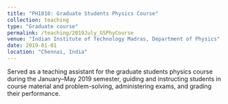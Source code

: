 ```yaml
---
title: "PH1010: Graduate Students Physics Course"
collection: teaching
type: "Graduate course"
permalink: /teaching/2019July_GSPhyCourse
venue: "Indian Institute of Technology Madras, Department of Physics"
date: 2019-01-01
location: "Chennai, India"
---
```


Served as a teaching assistant for the graduate students physics course during the January–May 2019 semester, guiding and instructing students in course material and problem-solving, administering exams, and grading their performance.